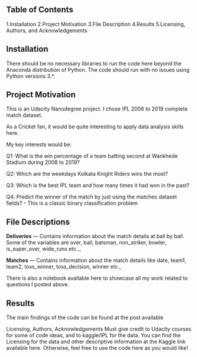 ## Table of Contents
1.Installation
2.Project Motivation
3.File Description
4.Results
5.Licensing, Authors, and Acknowledgements


## Installation
There should be no necessary libraries to run the code here beyond the Anaconda distribution of Python. The code should run with no issues using Python versions 3.*.

## Project Motivation
This is an Udacity Nanodegree project. I chose IPL 2006 to 2019 complete match dataset.

As a Cricket fan, it would be quite interesting to apply data analysis skills here.

My key interests would be:

Q1: What is the win percentage of a team batting second at Wankhede Stadium during 2008 to 2019? 

Q2: Which are the weekdays Kolkata Knight Riders wins the most?

Q3: Which is the best IPL team and how many times it had won in the past?  

Q4: Predict the winner of the match by just using the matches dataset fields? - This is a classic binary classification problem


## File Descriptions
**Deliveries** — Contains information about the match details at ball by ball. Some of the variables are over, ball, batsman, non_striker, bowler, is_super_over, wide_runs etc..,

**Matches** — Contains information about the match details like date, team1, team2, toss_winner, toss_decision, winner etc.,

There is also a notebook available here to showcase all my work related to questions I posted above.

## Results
The main findings of the code can be found at the post available

Licensing, Authors, Acknowledgements
Must give credit to Udacity courses for some of code ideas, and to kaggle/IPL for the data. You can find the Licensing for the data and other descriptive information at the Kaggle link available here. Otherwise, feel free to use the code here as you would like!
